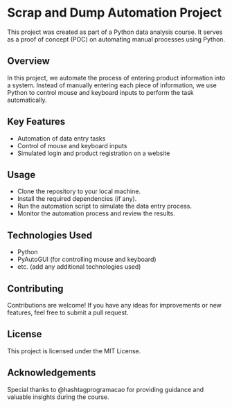 # Scrap and Dump Automation Project

This project was created as part of a Python data analysis course. It serves as a proof of concept (POC) on automating manual processes using Python.

## Overview

In this project, we automate the process of entering product information into a system. Instead of manually entering each piece of information, we use Python to control mouse and keyboard inputs to perform the task automatically.

## Key Features

- Automation of data entry tasks
- Control of mouse and keyboard inputs
- Simulated login and product registration on a website

## Usage

- Clone the repository to your local machine.
- Install the required dependencies (if any).
- Run the automation script to simulate the data entry process.
- Monitor the automation process and review the results.

## Technologies Used

- Python
- PyAutoGUI (for controlling mouse and keyboard)
- etc. (add any additional technologies used)

## Contributing

Contributions are welcome! If you have any ideas for improvements or new features, feel free to submit a pull request.

## License

This project is licensed under the MIT License.

## Acknowledgements

Special thanks to @hashtagprogramacao for providing guidance and valuable insights during the course.